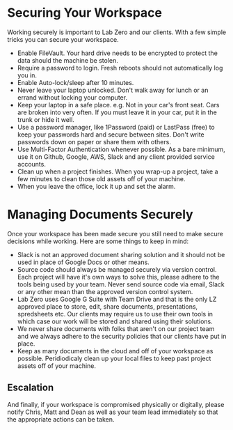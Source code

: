 # Securing Your Workspace

Working securely is important to Lab Zero and our clients. With a few simple tricks you can secure your workspace.

* Enable FileVault. Your hard drive needs to be encrypted to protect the data should the machine be stolen.
* Require a password to login. Fresh reboots should not automatically log you in.
* Enable Auto-lock/sleep after 10 minutes.
* Never leave your laptop unlocked. Don't walk away for lunch or an errand without locking your computer.
* Keep your laptop in a safe place. e.g. Not in your car's front seat. Cars are broken into very often. If you must leave it in your car, put it in the trunk or hide it well.
* Use a password manager, like 1Password (paid) or LastPass (free) to keep your passwords hard and secure between sites. Don't write passwords down on paper or share them with others. 
* Use Multi-Factor Authentication whenever possible. As a bare minimum, use it on Github, Google, AWS, Slack and any client provided service accounts.
* Clean up when a project finishes. When you wrap-up a project, take a few minutes to clean those old assets off of your machine.
* When you leave the office, lock it up and set the alarm.

# Managing Documents Securely
Once your workspace has been made secure you still need to make secure decisions while working. Here are some things to keep in mind:

* Slack is not an approved document sharing solution and it should not be used in place of Google Docs or other means.
* Source code should always be managed securely via version control. Each project will have it's own ways to solve this, please adhere to the tools being used by your team. Never send source code via email, Slack or any other mean than the approved version control system. 
* Lab Zero uses Google G Suite with Team Drive and that is the only LZ approved place to store, edit, share documents, presentations, spredsheets etc. Our clients may require us to use their own tools in which case our work will be stored and shared using their solutions.
* We never share documents with folks that aren't on our project team and we always adhere to the security policies that our clients have put in place.
* Keep as many documents in the cloud and off of your workspace as possible. Peridiodicaly clean up your local files to keep past project assets off of your machine.

## Escalation

And finally, if your workspace is compromised physically or digitally, please notify Chris, Matt and Dean as well as your team lead immediately so that the appropriate actions can be taken.



